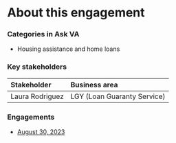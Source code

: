 # About this engagement

### Categories in Ask VA

- Housing assistance and home loans

### Key stakeholders

|Stakeholder|Business area|
|:--|:--|
|Laura Rodriguez|LGY (Loan Guaranty Service)|

### Engagements

- [August 30, 2023](https://github.com/department-of-veterans-affairs/va.gov-team/blob/master/products/ask-va/research/Business%20line%20engagement/Housing%20assistance%20and%20home%20loans/August%2030%2C%202023.md)

